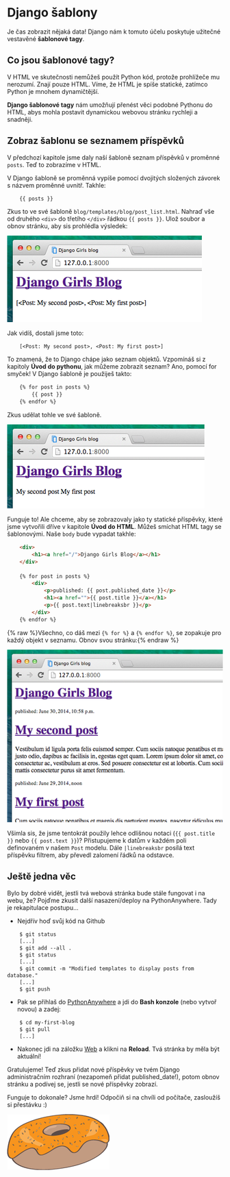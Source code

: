 # Django šablony

Je čas zobrazit nějaká data! Django nám k tomuto účelu poskytuje užitečné vestavěné **šablonové tagy**.

## Co jsou šablonové tagy?

V HTML ve skutečnosti nemůžeš použít Python kód, protože prohlížeče mu nerozumí. Znají pouze HTML. Víme, že HTML je spíše statické, zatímco Python je mnohem dynamičtější.

**Django šablonové tagy** nám umožňují přenést věci podobné Pythonu do HTML, abys mohla postavit dynamickou webovou stránku rychleji a snadněji.

## Zobraz šablonu se seznamem příspěvků

V předchozí kapitole jsme daly naší šabloně seznam příspěvků v proměnné `posts`. Teď to zobrazíme v HTML.

V Django šabloně se proměnná vypíše pomocí dvojitých složených závorek s názvem proměnné uvnitř. Takhle:

```html
    {{ posts }}
```  

Zkus to ve své šabloně `blog/templates/blog/post_list.html`. Nahraď vše od druhého `<div>` do třetího `</div>` řádkou `{{ posts }}`. Ulož soubor a obnov stránku, aby sis prohlédla výsledek:

![Figure 13.1][1]

 [1]: images/step1.png

Jak vidíš, dostali jsme toto:

```
    [<Post: My second post>, <Post: My first post>]
```  

To znamená, že to Django chápe jako seznam objektů. Vzpomínáš si z kapitoly **Úvod do pythonu**, jak můžeme zobrazit seznam? Ano, pomocí for smyček! V Django šabloně je použiješ takto:

```html
    {% for post in posts %}
        {{ post }}
    {% endfor %}
```  

Zkus udělat tohle ve své šabloně.

![Figure 13.2][2]

 [2]: images/step2.png

Funguje to! Ale chceme, aby se zobrazovaly jako ty statické příspěvky, které jsme vytvořili dříve v kapitole **Úvod do HTML**. Můžeš smíchat HTML tagy se šablonovými. Naše `body` bude vypadat takhle:

```html
    <div>
        <h1><a href="/">Django Girls Blog</a></h1>
    </div>

    {% for post in posts %}
        <div>
            <p>published: {{ post.published_date }}</p>
            <h1><a href="">{{ post.title }}</a></h1>
            <p>{{ post.text|linebreaksbr }}</p>
        </div>
    {% endfor %}
```  

{% raw %}Všechno, co dáš mezi `{% for %}` a `{% endfor %}`, se zopakuje pro každý objekt v seznamu. Obnov svou stránku:{% endraw %}

![Figure 13.3][3]

 [3]: images/step3.png

Všimla sis, že jsme tentokrát použily lehce odlišnou notaci (`{{ post.title }}` nebo `{{ post.text }}`)? Přistupujeme k datům v každém poli definovaném v našem `Post` modelu. Dále `|linebreaksbr` posílá text příspěvku filtrem, aby převedl zalomení řádků na odstavce.

## Ještě jedna věc

Bylo by dobré vidět, jestli tvá webová stránka bude stále fungovat i na webu, že? Pojďme zkusit další nasazení/deploy na PythonAnywhere. Tady je rekapitulace postupu...

*   Nejdřív hoď svůj kód na Github

```
    $ git status
    [...]
    $ git add --all .
    $ git status
    [...]
    $ git commit -m "Modified templates to display posts from database."
    [...]
    $ git push
```  

*   Pak se přihlaš do [PythonAnywhere][4] a jdi do **Bash konzole** (nebo vytvoř novou) a zadej:

 [4]: https://www.pythonanywhere.com/consoles/

```
    $ cd my-first-blog
    $ git pull
    [...]
```  

*   Nakonec jdi na záložku [Web][5] a klikni na **Reload**. Tvá stránka by měla být aktuální!

 [5]: https://www.pythonanywhere.com/web_app_setup/

Gratulujeme! Teď zkus přidat nové příspěvky ve tvém Django administračním rozhraní (nezapomeň přidat published_date!), potom obnov stránku a podívej se, jestli se nové příspěvky zobrazí.

Funguje to dokonale? Jsme hrdí! Odpočiň si na chvíli od počítače, zasloužíš si přestávku :)

![Figure 13.4][6]

 [6]: images/donut.png
